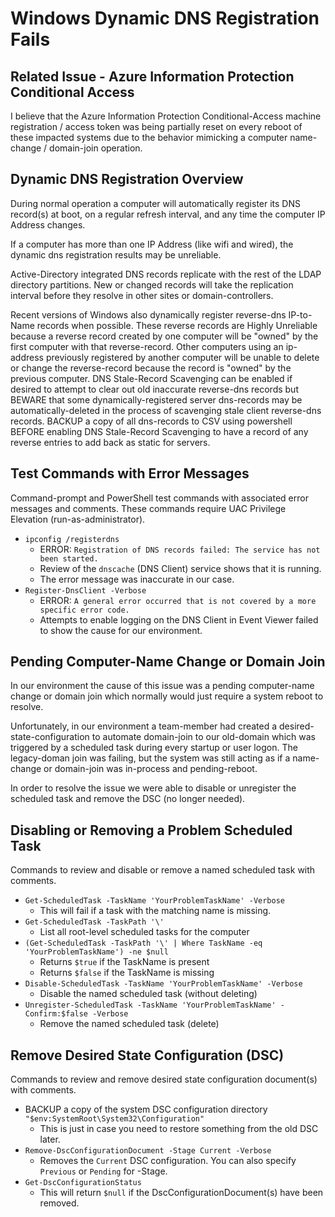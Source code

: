 # Windows Dynamic DNS Registration Fails

## Related Issue - Azure Information Protection Conditional Access

I believe that the Azure Information Protection Conditional-Access machine registration / access token was being partially reset on every reboot of these impacted systems due to the behavior mimicking a computer name-change / domain-join operation.

## Dynamic DNS Registration Overview

During normal operation a computer will automatically register its DNS record(s) at boot, on a regular refresh interval, and any time the computer IP Address changes. 

If a computer has more than one IP Address (like wifi and wired), the dynamic dns registration results may be unreliable.

Active-Directory integrated DNS records replicate with the rest of the LDAP directory partitions. New or changed records will take the replication interval before they resolve in other sites or domain-controllers.

Recent versions of Windows also dynamically register reverse-dns IP-to-Name records when possible. These reverse records are Highly Unreliable because a reverse record created by one computer will be "owned" by the first computer with that reverse-record. Other computers using an ip-address previously registered by another computer will be unable to delete or change the reverse-record because the record is "owned" by the previous computer. DNS Stale-Record Scavenging can be enabled if desired to attempt to clear out old inaccurate reverse-dns records but BEWARE that some dynamically-registered server dns-records may be automatically-deleted in the process of scavenging stale client reverse-dns records. BACKUP a copy of all dns-records to CSV using powershell BEFORE enabling DNS Stale-Record Scavenging to have a record of any reverse entries to add back as static for servers.

## Test Commands with Error Messages

Command-prompt and PowerShell test commands with associated error messages and comments. These commands require UAC Privilege Elevation (run-as-administrator).

* `ipconfig /registerdns`
  * ERROR: `Registration of DNS records failed: The service has not been started.`
  * Review of the `dnscache` (DNS Client) service shows that it is running.
  * The error message was inaccurate in our case.
* `Register-DnsClient -Verbose`
  * ERROR: `A general error occurred that is not covered by a more specific error code.`
  * Attempts to enable logging on the DNS Client in Event Viewer failed to show the cause for our environment.

## Pending Computer-Name Change or Domain Join

In our environment the cause of this issue was a pending computer-name change or domain join which normally would just require a system reboot to resolve.

Unfortunately, in our environment a team-member had created a desired-state-configuration to automate domain-join 
to our old-domain which was triggered by a scheduled task during every startup or user logon. 
The legacy-doman join was failing, but the system was still acting as if a name-change or domain-join was in-process and pending-reboot.

In order to resolve the issue we were able to disable or unregister the scheduled task and remove the DSC (no longer needed).

## Disabling or Removing a Problem Scheduled Task

Commands to review and disable or remove a named scheduled task with comments.

* `Get-ScheduledTask -TaskName 'YourProblemTaskName' -Verbose`
  * This will fail if a task with the matching name is missing.
* `Get-ScheduledTask -TaskPath '\'`
  * List all root-level scheduled tasks for the computer
* `(Get-ScheduledTask -TaskPath '\' | Where TaskName -eq 'YourProblemTaskName') -ne $null`
  * Returns `$true` if the TaskName is present
  * Returns `$false` if the TaskName is missing
* `Disable-ScheduledTask -TaskName 'YourProblemTaskName' -Verbose`
  * Disable the named scheduled task (without deleting)
* `Unregister-ScheduledTask -TaskName 'YourProblemTaskName' -Confirm:$false -Verbose`
  * Remove the named scheduled task (delete)

## Remove Desired State Configuration (DSC)

Commands to review and remove desired state configuration document(s) with comments.

* BACKUP a copy of the system DSC configuration directory `"$env:SystemRoot\System32\Configuration"`
  * This is just in case you need to restore something from the old DSC later.
* `Remove-DscConfigurationDocument -Stage Current -Verbose`
  * Removes the `Current` DSC configuration. You can also specify `Previous` or `Pending` for -Stage.
* `Get-DscConfigurationStatus`
  * This will return `$null` if the DscConfigurationDocument(s) have been removed.
